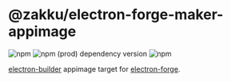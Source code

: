 # @zakku/electron-forge-maker-appimage
![npm](https://img.shields.io/npm/v/@zakku/electron-forge-maker-appimage) ![npm (prod) dependency version](https://img.shields.io/npm/dependency-version/@zakku/electron-forge-maker-appimage/@electron-forge/maker-base) ![npm](https://img.shields.io/npm/dw/@zakku/electron-forge-maker-appimage)

[electron-builder](https://github.com/electron-userland/electron-builder) appimage target for [electron-forge](https://github.com/electron-userland/electron-forge).

